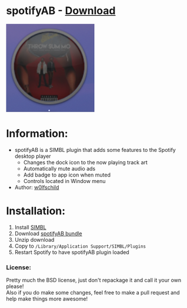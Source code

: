 # spotifyAB - [Download](https://github.com/w0lfschild/spotifyAB/raw/master/build/spotifyAB.zip)

![preview](spotifyAB.png) 

# Information:

- spotifyAB is a SIMBL plugin that adds some features to the Spotify desktop player
    - Changes the dock icon to the now playing track art
    - Automatically mute audio ads
    - Add badge to app icon when muted
    - Controls located in Window menu
- Author: [w0lfschild](https://github.com/w0lfschild)

# Installation:

1. Install [SIMBL](https://github.com/w0lfschild/SIMBLPlugins/raw/master/SIMBLInstaller/SIMBLInstaller.zip)
2. Download [spotifyAB bundle](https://github.com/w0lfschild/spotifyAB/raw/master/build/spotifyAB.zip)
3. Unzip download
4. Copy to ``/Library/Application Support/SIMBL/Plugins``
5. Restart Spotify to have spotifyAB plugin loaded

### License:
Pretty much the BSD license, just don't repackage it and call it your own please!    
Also if you do make some changes, feel free to make a pull request and help make things more awesome!
